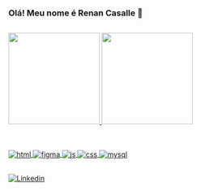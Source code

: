

### Olá! Meu nome é Renan Casalle 👋

##

<div>
<a href="https://beacons.ai/renancasalle">
<img height="180em" src="https://github-readme-stats.vercel.app/api?username=renancasalle&show_icons=true&theme=radical&include_all_commits=true&count_private=true"/>
<img height="180em" src="https://github-readme-stats.vercel.app/api/top-langs/?username=renancasalle&layout=compact&langs_count=16&theme=radical"/>
</div>

##

<div style="display: inline_block"><br>
<img align="center" alt="html" src="https://img.shields.io/badge/HTML5-E34F26?style=for-the-badge&logo=html5&logoColor=white" />
<img align="center" alt="figma" src="https://img.shields.io/badge/Figma-F24E1E?style=for-the-badge&logo=figma&logoColor=white" />
<img align="center" alt="js" src="https://img.shields.io/badge/JavaScript-F7DF1E?style=for-the-badge&logo=javascript&logoColor=black" />
<img align="center" alt="css" src="https://img.shields.io/badge/CSS-239120?&style=for-the-badge&logo=css3&logoColor=white" /> 
<img align="center" alt="mysql" src="https://img.shields.io/badge/MySQL-00000F?style=for-the-badge&logo=mysql&logoColor=white" />
</ div>

## 

[![Linkedin](https://img.shields.io/badge/LinkedIn-0077B5?style=for-the-badge&logo=linkedin&logoColor=white)](https://www.linkedin.com/in/renan-casalle-99489b267/)






